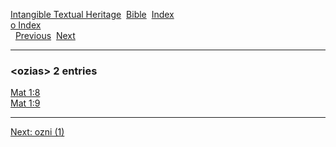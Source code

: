 [Intangible Textual Heritage](../../index)  [Bible](../index) 
[Index](index)   
[o Index](_o_)  
  [Previous](c08186)  [Next](c08188) 

------------------------------------------------------------------------

### &lt;ozias&gt; 2 entries

[Mat 1:8](../kjv/mat001.htm#008)  
[Mat 1:9](../kjv/mat001.htm#009)  

------------------------------------------------------------------------

[Next: ozni (1)](c08188)
